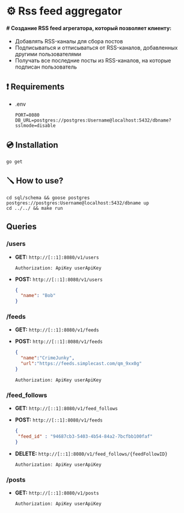 <!-- <p align="center">
<img src="https://pepy.tech/badge/rss-aggregator" alt="https://pepy.tech/project/rss-aggregator">
<img src="https://pepy.tech/badge/rss-aggregator/month" alt="https://pepy.tech/project/rss-aggregator">
<img src="https://img.shields.io/github/license/Jhnvlglmlbrt/rss-aggregator.svg" alt="https://github.com/Jhnvlglmlbrt/rss-aggregator/blob/master/LICENSE"> -->

# ⚙️ Rss feed aggregator

#### # Создание RSS feed агрегатора, который позволяет клиенту:

- Добавлять RSS-каналы для сбора постов
- Подписываться и отписываться от RSS-каналов, добавленных другими пользователями
- Получать все последние посты из RSS-каналов, на которые подписан пользователь

## ❗ Requirements

- .env 
    ```
    PORT=8080
    DB_URL=postgres://postgres:Username@localhost:5432/dbname?sslmode=disable
    ```

## 💿 Installation

```
go get 
```

<!-- ## 💻 Example -->

## 🪛 How to use?

```
cd sql/schema && goose postgres postgres://postgres:Username@localhost:5432/dbname up
cd ../../ && make run
```

## Queries

### /users

- **GET:** `http://[::1]:8080/v1/users`
    ```
    Authorization: ApiKey userApiKey
    ```

- **POST:** `http://[::1]:8080/v1/users`
    ```json example
    {
      "name": "Bob"
    }
    ```

### /feeds 

- **GET:** `http://[::1]:8080/v1/feeds`

- **POST:** `http://[::1]:8080/v1/feeds`
    ```json example
    {
      "name":"CrimeJunky",
      "url":"https://feeds.simplecast.com/qm_9xx0g" 
    }
    ```
    ```Headers
    Authorization: ApiKey userApiKey
    ```

### /feed_follows

- **GET:** `http://[::1]:8080/v1/feed_follows`

- **POST:** `http://[::1]:8080/v1/feeds`
    ```json example
    {
     "feed_id" : "94687cb3-5403-4b54-84a2-7bcfbb100faf" 
    }
    ```

- **DELETE:** `http://[::1]:8080/v1/feed_follows/{feedFollowID}`


     ```Headers
    Authorization: ApiKey userApiKey
    ```

### /posts

- **GET:** `http://[::1]:8080/v1/posts`
    ```Headers
    Authorization: ApiKey userApiKey
    ```

<!-- - **request_method** -  is a callable (like app.get, app.post, foo_router.patch and so on.).  
- **service_url** - the path to the endpoint on another service (like "https://microservice1.example.com").  
- **service_path** - the path to the method in microservice (like "/v1/microservice/users").  
- **gateway_path** - is the path to bind gateway.  
For example, your gateway api is located here - *https://gateway.example.com* and the path to endpoint (**gateway_path**) - "/users" then the full way to this method will be - *https://gateway.example.com/users*
- **override_headers** - Boolean value allows you to return all the headlines that were created by microservice in gateway.  
- **query_params** - used to extract query parameters from endpoint and transmission to microservice
- **form_params** -  used to extract form model parameters from endpoint and transmission to microservice
- **param body_params** - used to extract body model from endpoint and transmission to microservice

⚠️ - **Be sure to transfer the name of the argument to the router, which is in the endpoint func!**  -->
